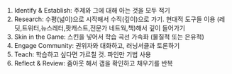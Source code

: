 1. Identify & Establish: 주제와 그에 대해 아는 것을 모두 적기 
2. Research: 수평(넓이)으로 시작해서 수직(깊이)으로 가기. 현대적 도구들 이용 (레딧,트위터,뉴스레터,팟캐스트,전문가 네트웍,책)해서 깊이 들어가기 
3. Skin in the Game: 스킨을 넣어서 학습 곡선 가속화 (물질적 또는 은유적)
4. Engage Community: 권위자와 대화하고, 러닝서클과 토론하기 
5. Teach: 학습하고 싶다면 가르칠 것. 파인만 기법 사용 
6. Reflect & Review: 줌아웃 해서 갭을 확인하고 채우기를 반복
